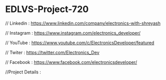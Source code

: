 # EDLVS-Project-720
// Linkedin : https://www.linkedin.com/company/electronics-with-shreyash

// Instagram : https://www.instagram.com/electronics_developer/

// YouTube : https://www.youtube.com/c/ElectronicsDeveloper/featured

// Twiter : https://twitter.com/Electronics_Dev

// Facebook : https://www.facebook.com/electronicsdeveloper/

//Project Details :
